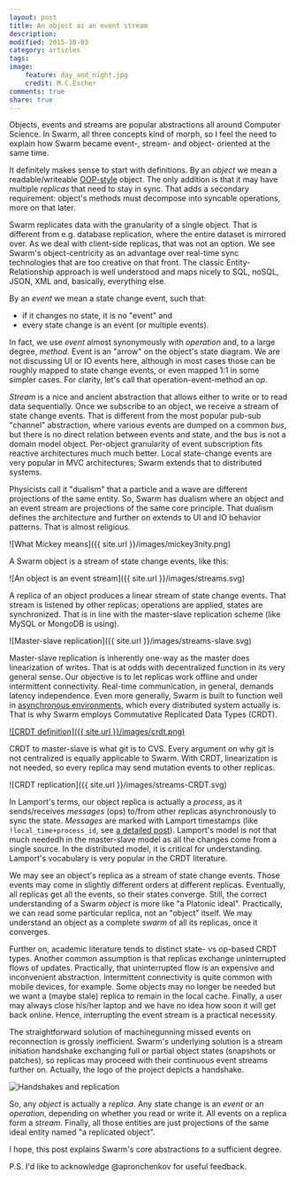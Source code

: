 ```yaml
---
layout: post
title: An object as an event stream
description:
modified: 2015-10-03
category: articles
tags:
image:
    feature: day_and_night.jpg
    credit: M.C.Escher
comments: true
share: true
---
```


Objects, events and streams are popular abstractions all around Computer Science. In Swarm, all three concepts kind of morph, so I feel the need to explain how Swarm became event-, stream- and object- oriented at the same time.

It definitely makes sense to start with definitions. By an *object* we mean a readable/writeable [OOP-style][oop] object. The only addition is that it may have multiple *replicas* that need to stay in sync.  That adds a secondary requirement: object's methods must decompose into syncable operations, more on that later.

Swarm replicates data with the granularity of a single object. That is different from e.g. database replication, where the entire dataset is mirrored over. As we deal with client-side replicas, that was not an option. We see Swarm's object-centricity as an advantage over real-time sync technologies that are too creative on that front. The classic Entity-Relationship approach is well understood and maps nicely to SQL, noSQL, JSON, XML and, basically, everything else.

By an *event* we mean a state change event, such that:

* if it changes no state, it is no "event" and
* every state change is an event (or multiple events).

In fact, we use *event* almost synonymously with *operation* and, to a large degree, *method*. Event is an "arrow" on the object's state diagram. We are not discussing UI or IO events here, although in most cases those can be roughly mapped to state change events, or even mapped 1:1 in some simpler cases.
For clarity, let's call that operation-event-method an *op*.

*Stream* is a nice and ancient abstraction that allows either to write or to read data sequentially. Once we subscribe to an object, we receive a stream of state change events. That is different from the most popular pub-sub "channel" abstraction, where various events are dumped on a common *bus*, but there is no direct relation between events and state, and the bus is not a domain model object. Per-object granularity of event subscription fits reactive architectures much much better. Local state-change events are very popular in MVC architectures; Swarm extends that to distributed systems.

Physicists call it "dualism" that a particle and a wave are different projections of the same entity. So, Swarm has dualism where an object and an event stream are projections of the same core principle. That dualism defines the architecture and further on extends to UI and IO behavior patterns. That is almost religious.

![What Mickey means]({{ site.url }}/images/mickey3nity.png)

A Swarm object is a stream of state change events, like this:

![An object is an event stream]({{ site.url }}/images/streams.svg)

A replica of an object produces a linear stream of state change events. That stream is listened by other replicas; operations are applied, states are synchronized. That is in line with the master-slave replication scheme (like MySQL or MongoDB is using).

![Master-slave replication]({{ site.url }}/images/streams-slave.svg)

Master-slave replication is inherently one-way as the master does linearization of writes. That is at odds with decentralized function in its very general sense.
Our objective is to let replicas work offline and under intermittent connectivity. Real-time communication, in general, demands latency independence. Even more generally, Swarm is built to function well in [asynchronous environments][async], which every distributed system actually is. That is why Swarm employs Commutative Replicated Data Types (CRDT).

[![CRDT definition]({{ site.url }}/images/crdt.png)][crdt]

CRDT to master-slave is what git is to CVS. Every argument on why git is not centralized is equally applicable to Swarm.
With CRDT, linearization is not needed, so every replica may send mutation events to other replicas.

![CRDT replication]({{ site.url }}/images/streams-CRDT.svg)

In Lamport's terms, our object replica is actually a *process*, as it sends/receives *messages* (ops) to/from other replicas asynchronously to sync the state. *Messages* are marked with Lamport timestamps (like `!local_time+process_id`, see [a detailed post][lamport]). Lamport's model is not that much neededh in the master-slave model as all the changes come from a single source. In the distributed model, it is critical for understanding. Lamport's vocabulary is very popular in the CRDT literature.

[lamport]: http://swarmjs.github.io/articles/lamport/

We may see an object's replica as a stream of state change events. Those events may come in slightly different orders at different replicas. Eventually, all replicas get all the events, so their states converge. Still, the correct understanding of a Swarm *object* is more like "a Platonic ideal". Practically, we can read some particular replica, not an "object" itself. We may understand an object as a complete *swarm* of all its replicas, once it converges.

Further on, academic literature tends to distinct state- vs op-based CRDT types. Another common assumption is that replicas exchange uninterrupted flows of updates. Practically, that uninterrupted flow is an expensive and inconvenient abstraction. Intermittent connectivity is quite common with mobile devices, for example. Some objects may no longer be needed but we want a (maybe stale) replica to remain in the local cache. Finally, a user may always close his/her laptop and we have no idea how soon it will get back online. Hence, interrupting the event stream is a practical necessity.

The straightforward solution of machinegunning missed events on reconnection is grossly inefficient. Swarm's underlying solution is a stream initiation handshake exchanging full or partial object states (snapshots or patches), so replicas may proceed with their continuous event streams further on. Actually, the logo of the project depicts a handshake.

![Handshakes and replication]({{site.url}}/images/streams-gaps.svg)

So, any *object* is actually a *replica*. Any state change is an *event* or an *operation*, depending on whether you read or write it. All events on a replica form a *stream*. Finally, all those entities are just projections of the same ideal entity named "a replicated object".

I hope, this post explains Swarm's core abstractions to a sufficient degree.

[crdt]: http://pagesperso-systeme.lip6.fr/Marc.Shapiro/papers/RR-6956.pdf
[oop]: http://en.wikipedia.org/wiki/Object-oriented_programming
[async]: http://swarmjs.github.io/articles/offline-is-async/

P.S. I'd like to acknowledge @apronchenkov for useful feedback.

